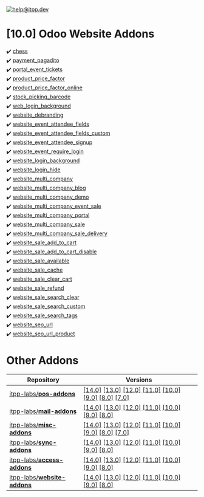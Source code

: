 [![help@itpp.dev](https://itpp.dev/images/infinity-readme.png)](mailto:help@itpp.dev)
# [10.0] Odoo Website Addons

:heavy_check_mark: [chess](https://apps.odoo.com/apps/modules/10.0/chess/)
<br/>:heavy_check_mark: [payment_pagadito](https://apps.odoo.com/apps/modules/10.0/payment_pagadito/)
<br/>:heavy_check_mark: [portal_event_tickets](https://apps.odoo.com/apps/modules/10.0/portal_event_tickets/)
<br/>:heavy_check_mark: [product_price_factor](https://apps.odoo.com/apps/modules/10.0/product_price_factor/)
<br/>:heavy_check_mark: [product_price_factor_online](https://apps.odoo.com/apps/modules/10.0/product_price_factor_online/)
<br/>:heavy_check_mark: [stock_picking_barcode](https://apps.odoo.com/apps/modules/10.0/stock_picking_barcode/)
<br/>:heavy_check_mark: [web_login_background](https://apps.odoo.com/apps/modules/10.0/web_login_background/)
<br/>:heavy_check_mark: [website_debranding](https://apps.odoo.com/apps/modules/10.0/website_debranding/)
<br/>:heavy_check_mark: [website_event_attendee_fields](https://apps.odoo.com/apps/modules/10.0/website_event_attendee_fields/)
<br/>:heavy_check_mark: [website_event_attendee_fields_custom](https://apps.odoo.com/apps/modules/10.0/website_event_attendee_fields_custom/)
<br/>:heavy_check_mark: [website_event_attendee_signup](https://apps.odoo.com/apps/modules/10.0/website_event_attendee_signup/)
<br/>:heavy_check_mark: [website_event_require_login](https://apps.odoo.com/apps/modules/10.0/website_event_require_login/)
<br/>:heavy_check_mark: [website_login_background](https://apps.odoo.com/apps/modules/10.0/website_login_background/)
<br/>:heavy_check_mark: [website_login_hide](https://apps.odoo.com/apps/modules/10.0/website_login_hide/)
<br/>:heavy_check_mark: [website_multi_company](https://apps.odoo.com/apps/modules/10.0/website_multi_company/)
<br/>:heavy_check_mark: [website_multi_company_blog](https://apps.odoo.com/apps/modules/10.0/website_multi_company_blog/)
<br/>:heavy_check_mark: [website_multi_company_demo](https://apps.odoo.com/apps/modules/10.0/website_multi_company_demo/)
<br/>:heavy_check_mark: [website_multi_company_event_sale](https://apps.odoo.com/apps/modules/10.0/website_multi_company_event_sale/)
<br/>:heavy_check_mark: [website_multi_company_portal](https://apps.odoo.com/apps/modules/10.0/website_multi_company_portal/)
<br/>:heavy_check_mark: [website_multi_company_sale](https://apps.odoo.com/apps/modules/10.0/website_multi_company_sale/)
<br/>:heavy_check_mark: [website_multi_company_sale_delivery](https://apps.odoo.com/apps/modules/10.0/website_multi_company_sale_delivery/)
<br/>:heavy_check_mark: [website_sale_add_to_cart](https://apps.odoo.com/apps/modules/10.0/website_sale_add_to_cart/)
<br/>:heavy_check_mark: [website_sale_add_to_cart_disable](https://apps.odoo.com/apps/modules/10.0/website_sale_add_to_cart_disable/)
<br/>:heavy_check_mark: [website_sale_available](https://apps.odoo.com/apps/modules/10.0/website_sale_available/)
<br/>:heavy_check_mark: [website_sale_cache](https://apps.odoo.com/apps/modules/10.0/website_sale_cache/)
<br/>:heavy_check_mark: [website_sale_clear_cart](https://apps.odoo.com/apps/modules/10.0/website_sale_clear_cart/)
<br/>:heavy_check_mark: [website_sale_refund](https://apps.odoo.com/apps/modules/10.0/website_sale_refund/)
<br/>:heavy_check_mark: [website_sale_search_clear](https://apps.odoo.com/apps/modules/10.0/website_sale_search_clear/)
<br/>:heavy_check_mark: [website_sale_search_custom](https://apps.odoo.com/apps/modules/10.0/website_sale_search_custom/)
<br/>:heavy_check_mark: [website_sale_search_tags](https://apps.odoo.com/apps/modules/10.0/website_sale_search_tags/)
<br/>:heavy_check_mark: [website_seo_url](https://apps.odoo.com/apps/modules/10.0/website_seo_url/)
<br/>:heavy_check_mark: [website_seo_url_product](https://apps.odoo.com/apps/modules/10.0/website_seo_url_product/)

Other Addons
============

| Repository | Versions |
|------------|----------|
| [itpp-labs/**pos-addons**](https://github.com/itpp-labs/pos-addons) | [[14.0]](https://github.com/itpp-labs/pos-addons/tree/14.0#readme) [[13.0]](https://github.com/itpp-labs/pos-addons/tree/13.0#readme) [[12.0]](https://github.com/itpp-labs/pos-addons/tree/12.0#readme) [[11.0]](https://github.com/itpp-labs/pos-addons/tree/11.0#readme) [[10.0]](https://github.com/itpp-labs/pos-addons/tree/10.0#readme) [[9.0]](https://github.com/itpp-labs/pos-addons/tree/9.0#readme) [[8.0]](https://github.com/itpp-labs/pos-addons/tree/8.0#readme) [[7.0]](https://github.com/itpp-labs/pos-addons/tree/7.0#readme) |
| [itpp-labs/**mail-addons**](https://github.com/itpp-labs/mail-addons) | [[14.0]](https://github.com/itpp-labs/mail-addons/tree/14.0#readme) [[13.0]](https://github.com/itpp-labs/mail-addons/tree/13.0#readme) [[12.0]](https://github.com/itpp-labs/mail-addons/tree/12.0#readme) [[11.0]](https://github.com/itpp-labs/mail-addons/tree/11.0#readme) [[10.0]](https://github.com/itpp-labs/mail-addons/tree/10.0#readme) [[9.0]](https://github.com/itpp-labs/mail-addons/tree/9.0#readme) [[8.0]](https://github.com/itpp-labs/mail-addons/tree/8.0#readme) |
| [itpp-labs/**misc-addons**](https://github.com/itpp-labs/misc-addons) | [[14.0]](https://github.com/itpp-labs/misc-addons/tree/14.0#readme) [[13.0]](https://github.com/itpp-labs/misc-addons/tree/13.0#readme) [[12.0]](https://github.com/itpp-labs/misc-addons/tree/12.0#readme) [[11.0]](https://github.com/itpp-labs/misc-addons/tree/11.0#readme) [[10.0]](https://github.com/itpp-labs/misc-addons/tree/10.0#readme) [[9.0]](https://github.com/itpp-labs/misc-addons/tree/9.0#readme) [[8.0]](https://github.com/itpp-labs/misc-addons/tree/8.0#readme) [[7.0]](https://github.com/itpp-labs/misc-addons/tree/7.0#readme) |
| [itpp-labs/**sync-addons**](https://github.com/itpp-labs/sync-addons) | [[14.0]](https://github.com/itpp-labs/sync-addons/tree/14.0#readme) [[13.0]](https://github.com/itpp-labs/sync-addons/tree/13.0#readme) [[12.0]](https://github.com/itpp-labs/sync-addons/tree/12.0#readme) [[11.0]](https://github.com/itpp-labs/sync-addons/tree/11.0#readme) [[10.0]](https://github.com/itpp-labs/sync-addons/tree/10.0#readme) [[9.0]](https://github.com/itpp-labs/sync-addons/tree/9.0#readme) [[8.0]](https://github.com/itpp-labs/sync-addons/tree/8.0#readme) |
| [itpp-labs/**access-addons**](https://github.com/itpp-labs/access-addons) | [[14.0]](https://github.com/itpp-labs/access-addons/tree/14.0#readme) [[13.0]](https://github.com/itpp-labs/access-addons/tree/13.0#readme) [[12.0]](https://github.com/itpp-labs/access-addons/tree/12.0#readme) [[11.0]](https://github.com/itpp-labs/access-addons/tree/11.0#readme) [[10.0]](https://github.com/itpp-labs/access-addons/tree/10.0#readme) [[9.0]](https://github.com/itpp-labs/access-addons/tree/9.0#readme) [[8.0]](https://github.com/itpp-labs/access-addons/tree/8.0#readme) |
| [itpp-labs/**website-addons**](https://github.com/itpp-labs/website-addons) | [[14.0]](https://github.com/itpp-labs/website-addons/tree/14.0#readme) [[13.0]](https://github.com/itpp-labs/website-addons/tree/13.0#readme) [[12.0]](https://github.com/itpp-labs/website-addons/tree/12.0#readme) [[11.0]](https://github.com/itpp-labs/website-addons/tree/11.0#readme) [[10.0]](https://github.com/itpp-labs/website-addons/tree/10.0#readme) [[9.0]](https://github.com/itpp-labs/website-addons/tree/9.0#readme) [[8.0]](https://github.com/itpp-labs/website-addons/tree/8.0#readme) |
